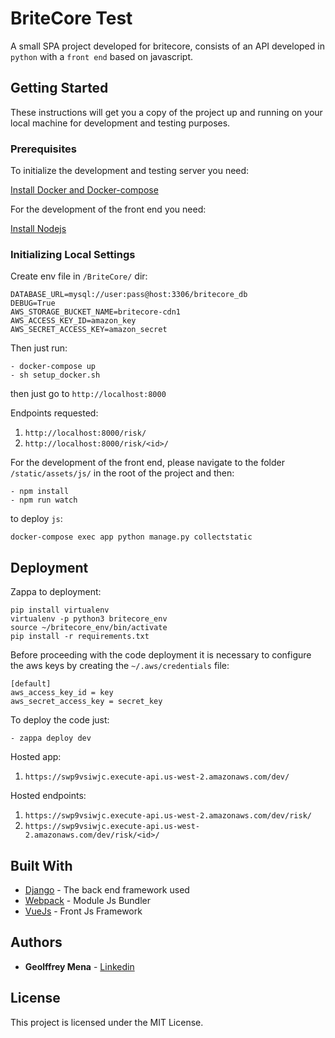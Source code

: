 # BriteCore Test

A small SPA project developed for britecore, consists of an API developed in `python` with a `front end` based on javascript.
## Getting Started

These instructions will get you a copy of the project up and running on your local machine for development and testing purposes. 

### Prerequisites

To initialize the development and testing server you need:

[Install Docker and Docker-compose](https://docs.docker.com/compose/install/#install-compose)

For the development of the front end you need:

[Install Nodejs](https://www.digitalocean.com/community/tutorials/how-to-install-node-js-on-ubuntu-18-04) 

### Initializing Local Settings

Create env file in `/BriteCore/` dir:
```
DATABASE_URL=mysql://user:pass@host:3306/britecore_db
DEBUG=True
AWS_STORAGE_BUCKET_NAME=britecore-cdn1
AWS_ACCESS_KEY_ID=amazon_key
AWS_SECRET_ACCESS_KEY=amazon_secret
```

Then just run:

```
- docker-compose up
- sh setup_docker.sh
```

then just go to `http://localhost:8000`

Endpoints requested:
 1. `http://localhost:8000/risk/`
 2. `http://localhost:8000/risk/<id>/`

For the development of the front end, please navigate to the 
folder `/static/assets/js/` in the root of the project and then:
```
- npm install
- npm run watch
```

to deploy `js`:
```
docker-compose exec app python manage.py collectstatic
```

## Deployment

Zappa to deployment:

```
pip install virtualenv
virtualenv -p python3 britecore_env
source ~/britecore_env/bin/activate
pip install -r requirements.txt
```

Before proceeding with the code deployment it is necessary to 
configure the aws keys by creating the `~/.aws/credentials` file:

```
[default] 
aws_access_key_id = key
aws_secret_access_key = secret_key
```

To deploy the code just:
```
- zappa deploy dev
```

Hosted app:
 1) `https://swp9vsiwjc.execute-api.us-west-2.amazonaws.com/dev/`

Hosted endpoints:
 1) `https://swp9vsiwjc.execute-api.us-west-2.amazonaws.com/dev/risk/`
 2) `https://swp9vsiwjc.execute-api.us-west-2.amazonaws.com/dev/risk/<id>/`
## Built With

* [Django](https://docs.djangoproject.com/en/2.1/) - The back end framework used
* [Webpack](https://webpack.js.org/) - Module Js Bundler
* [VueJs](https://vuejs.org/) - Front Js Framework


## Authors

* **Geolffrey Mena** - 
[Linkedin](https://www.linkedin.com/in/geolffrey-mena-43188365)

## License

This project is licensed under the MIT License.

